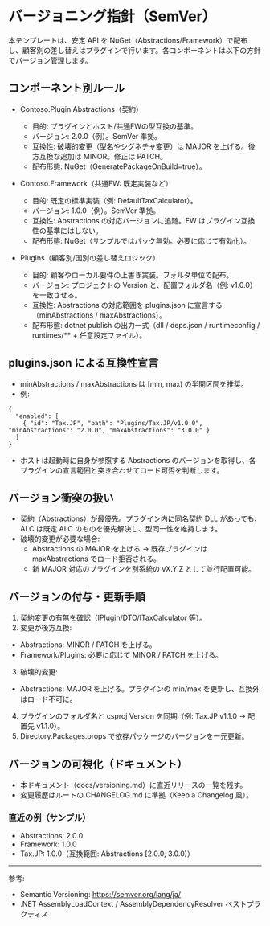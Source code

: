 # バージョニング指針（SemVer）

本テンプレートは、安定 API を NuGet（Abstractions/Framework）で配布し、顧客別の差し替えはプラグインで行います。各コンポーネントは以下の方針でバージョン管理します。

## コンポーネント別ルール

- Contoso.Plugin.Abstractions（契約）
  - 目的: プラグインとホスト/共通FWの型互換の基準。
  - バージョン: 2.0.0（例）。SemVer 準拠。
  - 互換性: 破壊的変更（型名やシグネチャ変更）は MAJOR を上げる。後方互換な追加は MINOR。修正は PATCH。
  - 配布形態: NuGet（GeneratePackageOnBuild=true）。

- Contoso.Framework（共通FW: 既定実装など）
  - 目的: 既定の標準実装（例: DefaultTaxCalculator）。
  - バージョン: 1.0.0（例）。SemVer 準拠。
  - 互換性: Abstractions の対応バージョンに追随。FW はプラグイン互換性の基準にはしない。
  - 配布形態: NuGet（サンプルではパック無効。必要に応じて有効化）。

- Plugins（顧客別/国別の差し替えロジック）
  - 目的: 顧客やローカル要件の上書き実装。フォルダ単位で配布。
  - バージョン: プロジェクトの Version と、配置フォルダ名（例: v1.0.0）を一致させる。
  - 互換性: Abstractions の対応範囲を plugins.json に宣言する（minAbstractions / maxAbstractions）。
  - 配布形態: dotnet publish の出力一式（dll / deps.json / runtimeconfig / runtimes/** + 任意設定ファイル）。

## plugins.json による互換性宣言

- minAbstractions / maxAbstractions は [min, max) の半開区間を推奨。
- 例:

```
{
  "enabled": [
    { "id": "Tax.JP", "path": "Plugins/Tax.JP/v1.0.0", "minAbstractions": "2.0.0", "maxAbstractions": "3.0.0" }
  ]
}
```

- ホストは起動時に自身が参照する Abstractions のバージョンを取得し、各プラグインの宣言範囲と突き合わせてロード可否を判断します。

## バージョン衝突の扱い

- 契約（Abstractions）が最優先。プラグイン内に同名契約 DLL があっても、ALC は既定 ALC のものを優先解決し、型同一性を維持します。
- 破壊的変更が必要な場合:
  - Abstractions の MAJOR を上げる → 既存プラグインは maxAbstractions でロード拒否される。
  - 新 MAJOR 対応のプラグインを別系統の vX.Y.Z として並行配置可能。

## バージョンの付与・更新手順

1) 契約変更の有無を確認（IPlugin/DTO/ITaxCalculator 等）。
2) 変更が後方互換:
  - Abstractions: MINOR / PATCH を上げる。
  - Framework/Plugins: 必要に応じて MINOR / PATCH を上げる。
3) 破壊的変更:
  - Abstractions: MAJOR を上げる。プラグインの min/max を更新し、互換外はロード不可に。
4) プラグインのフォルダ名と csproj Version を同期（例: Tax.JP v1.1.0 → 配置先 v1.1.0）。
5) Directory.Packages.props で依存パッケージのバージョンを一元更新。

## バージョンの可視化（ドキュメント）

- 本ドキュメント（docs/versioning.md）に直近リリースの一覧を残す。
- 変更履歴はルートの CHANGELOG.md に準拠（Keep a Changelog 風）。

### 直近の例（サンプル）

- Abstractions: 2.0.0
- Framework: 1.0.0
- Tax.JP: 1.0.0（互換範囲: Abstractions [2.0.0, 3.0.0)）

---

参考:
- Semantic Versioning: https://semver.org/lang/ja/
- .NET AssemblyLoadContext / AssemblyDependencyResolver ベストプラクティス